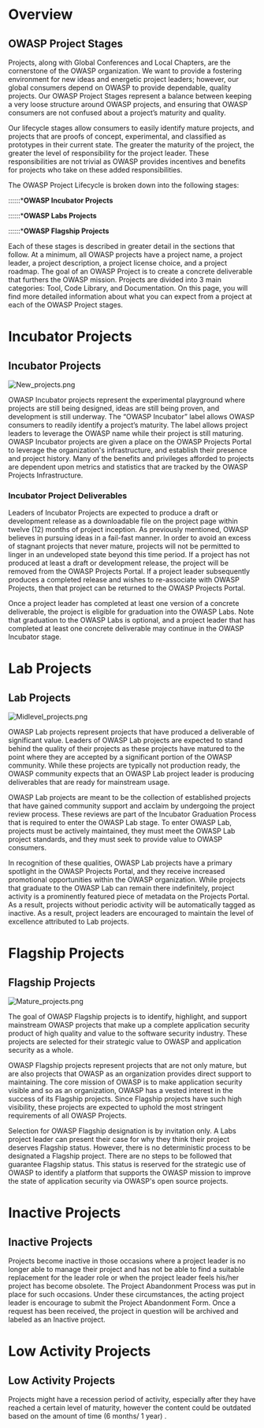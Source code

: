 # Overview

## OWASP Project Stages

Projects, along with Global Conferences and Local Chapters, are the
cornerstone of the OWASP organization. We want to provide a fostering
environment for new ideas and energetic project leaders; however, our
global consumers depend on OWASP to provide dependable, quality
projects. Our OWASP Project Stages represent a balance between keeping a
very loose structure around OWASP projects, and ensuring that OWASP
consumers are not confused about a project’s maturity and quality.

Our lifecycle stages allow consumers to easily identify mature projects,
and projects that are proofs of concept, experimental, and classified as
prototypes in their current state. The greater the maturity of the
project, the greater the level of responsibility for the project leader.
These responsibilities are not trivial as OWASP provides incentives and
benefits for projects who take on these added responsibilities.

The OWASP Project Lifecycle is broken down into the following stages:

::::::\***OWASP Incubator Projects**

::::::\***OWASP Labs Projects**

::::::\***OWASP Flagship Projects**

Each of these stages is described in greater detail in the sections that
follow. At a minimum, all OWASP projects have a project name, a project
leader, a project description, a project license choice, and a project
roadmap. The goal of an OWASP Project is to create a concrete
deliverable that furthers the OWASP mission. Projects are divided into 3
main categories: Tool, Code Library, and Documentation. On this page,
you will find more detailed information about what you can expect from a
project at each of the OWASP Project stages.

# Incubator Projects

## Incubator Projects

![New_projects.png](New_projects.png "New_projects.png")

OWASP Incubator projects represent the experimental playground where
projects are still being designed, ideas are still being proven, and
development is still underway. The “OWASP Incubator” label allows OWASP
consumers to readily identify a project’s maturity. The label allows
project leaders to leverage the OWASP name while their project is still
maturing. OWASP Incubator projects are given a place on the OWASP
Projects Portal to leverage the organization's infrastructure, and
establish their presence and project history. Many of the benefits and
privileges afforded to projects are dependent upon metrics and
statistics that are tracked by the OWASP Projects Infrastructure.

### Incubator Project Deliverables

Leaders of Incubator Projects are expected to produce a draft or
development release as a downloadable file on the project page within
twelve (12) months of project inception. As previously mentioned, OWASP
believes in pursuing ideas in a fail-fast manner. In order to avoid an
excess of stagnant projects that never mature, projects will not be
permitted to linger in an undeveloped state beyond this time period. If
a project has not produced at least a draft or development release, the
project will be removed from the OWASP Projects Portal. If a project
leader subsequently produces a completed release and wishes to
re-associate with OWASP Projects, then that project can be returned to
the OWASP Projects Portal.

Once a project leader has completed at least one version of a concrete
deliverable, the project is eligible for graduation into the OWASP Labs.
Note that graduation to the OWASP Labs is optional, and a project leader
that has completed at least one concrete deliverable may continue in the
OWASP Incubator stage.

# Lab Projects

## Lab Projects

![Midlevel_projects.png](Midlevel_projects.png "Midlevel_projects.png")

OWASP Lab projects represent projects that have produced a deliverable
of significant value. Leaders of OWASP Lab projects are expected to
stand behind the quality of their projects as these projects have
matured to the point where they are accepted by a significant portion of
the OWASP community. While these projects are typically not production
ready, the OWASP community expects that an OWASP Lab project leader is
producing deliverables that are ready for mainstream usage.

OWASP Lab projects are meant to be the collection of established
projects that have gained community support and acclaim by undergoing
the project review process. These reviews are part of the Incubator
Graduation Process that is required to enter the OWASP Lab stage. To
enter OWASP Lab, projects must be actively maintained, they must meet
the OWASP Lab project standards, and they must seek to provide value to
OWASP consumers.

In recognition of these qualities, OWASP Lab projects have a primary
spotlight in the OWASP Projects Portal, and they receive increased
promotional opportunities within the OWASP organization. While projects
that graduate to the OWASP Lab can remain there indefinitely, project
activity is a prominently featured piece of metadata on the Projects
Portal. As a result, projects without periodic activity will be
automatically tagged as inactive. As a result, project leaders are
encouraged to maintain the level of excellence attributed to Lab
projects.

# Flagship Projects

## Flagship Projects

![Mature_projects.png](Mature_projects.png "Mature_projects.png")

The goal of OWASP Flagship projects is to identify, highlight, and
support mainstream OWASP projects that make up a complete application
security product of high quality and value to the software security
industry. These projects are selected for their strategic value to OWASP
and application security as a whole.

OWASP Flagship projects represent projects that are not only mature, but
are also projects that OWASP as an organization provides direct support
to maintaining. The core mission of OWASP is to make application
security visible and so as an organization, OWASP has a vested interest
in the success of its Flagship projects. Since Flagship projects have
such high visibility, these projects are expected to uphold the most
stringent requirements of all OWASP Projects.

Selection for OWASP Flagship designation is by invitation only. A Labs
project leader can present their case for why they think their project
deserves Flagship status. However, there is no deterministic process to
be designated a Flagship project. There are no steps to be followed that
guarantee Flagship status. This status is reserved for the strategic use
of OWASP to identify a platform that supports the OWASP mission to
improve the state of application security via OWASP's open source
projects.

# Inactive Projects

## Inactive Projects

Projects become inactive in those occasions where a project leader is no
longer able to manage their project and has not be able to find a
suitable replacement for the leader role or when the project leader
feels his/her project has become obsolete. The Project Abandonment
Process was put in place for such occasions. Under these circumstances,
the acting project leader is encourage to submit the Project Abandonment
Form. Once a request has been received, the project in question will be
archived and labeled as an Inactive project.

# Low Activity Projects

## Low Activity Projects

Projects might have a recession period of activity, especially after
they have reached a certain level of maturity, however the content could
be outdated based on the amount of time (6 months/ 1 year) .